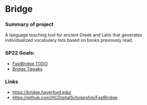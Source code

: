 # Bridge

### Summary of project
A language teaching tool for ancient Greek and Latin that generates individualized vocabulary lists based on books previously read.  

### SP22 Goals: 
* [FastBridge TODO](https://docs.google.com/spreadsheets/d/1pTJV4PIS3GjUQ-XXiyGyl9WKNp_2lM2rb7I7J2mG3l8/edit#gid=0) 
* [Bridge Tweaks](https://docs.google.com/document/d/1kIoUIcn1jkiOQ2E1aV6YUiC5xKL1WRpEmI9vTVanysI/edit)


### Links
- https://bridge.haverford.edu/
- https://github.com/HCDigitalScholarship/FastBridge

